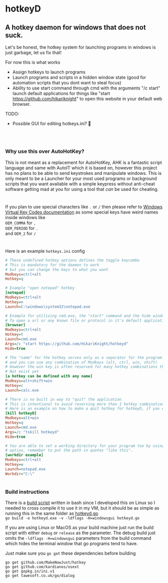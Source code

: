 # hotkeyD
## A hotkey daemon for windows that does not suck.


Let's be honest, the hotkey system for launching programs in windows is just garbage, let us fix that!

For now this is what works<br>
* Assign hotkeys to launch programs
* Launch programs and scripts in a hidden window state (good for automation scripts that you dont want to steal focus)
* Ability to use start command through cmd with the arguments "/c start" launch default applications for things like "start https://github.com/hikariknight" to open this website in your default web browser.

TODO:
* Possible GUI for editing hotkeys.ini? 🤔
<br>

#

### Why use this over AutoHotKey?
This is not meant as a replacement for AutoHotKey, AHK is a fantastic script language and same with AutoIT which it is based on, however this project has no plans to be able to send keystrokes and manipulate windows. This is only meant to be a Launcher for your most used programs or background scripts that you want available with a simple keypress without anti-cheat software getting mad at you for using a tool that *can* be used for cheating.

#

If you plan to use special characters like `.` or `/` then please refer to [Windows Virtual Key Codes documentation](https://docs.microsoft.com/en-us/windows/win32/inputdev/virtual-key-codes) as some special keys have weird names inside windows like<br>
`OEM_COMMA` for `,`<br>
`OEM_PERIOD` for `.`<br>
and `OEM_2` for `/`

#

Here is an example `hotkeys.ini` config
```ini
# These undefined hotkey options defines the toggle keycombo
# This is mandatory for the daemon to work
# but you can change the keys to what you want
Modkeys=ctrl+alt
Hotkey=q

# Example "open notepad" hotkey
[notepad]
Modkeys=ctrl+alt
Hotkey=n
Launch=C:\windows\system32\notepad.exe

# Example for utilizing cmd.exe, the "start" command and the hide window feature
# To open a url or any known file or protocol in it's default application
[browser]
Modkeys=ctrl+alt
Hotkey=t
Launch=cmd.exe
Args=/c "start https://github.com/HikariKnight/hotkeyd"
Hide=true

# The "name" for the hotkey serves only as a separator for the program
# and you can use any combination of Modkeys (alt, ctrl, win, shift)
# However the win key is often reserved for many hotkey combinations that do
# Not exist yet
[a hotkey can be defined with any name]
Modkeys=alt+shift+win
Hotkey=c
Launch=calc.exe

# There is no built in way to "quit" the application
# This is intentional to avoid reserving more than 1 hotkey combination
# Here is an example on how to make a quit hotkey for hotkeyD, if you ever want one
[kill hotkeyD]
Modkeys=alt+win
Hotkey=q
Launch=cmd.exe
Args=/c "tskill hotkeyd"
Hide=true

# You are able to set a working directory for your program too by using the Workdir
# option, remember to put the path in quotes "like this".
[workdir example]
Modkeys=ctrl+alt
Hotkey=w
Launch=notepad.exe
Workdir="C:\"
```

# 

### Build instructions
There is a [build script](https://github.com/HikariKnight/hotkeyD/blob/master/src/build) written in bash since I developed this on Linux so I needed to cross compile it to use it in my VM, but it should be as simple as running this in the same folder as [hotkeyd.go](https://github.com/HikariKnight/hotkeyD/blob/master/src/app/hotkeyd.go)<br>
`go build -o hotkeyd.exe -v -ldflags -H=windowsgui hotkeyd.go`

If you are using Linux or MacOS as your build machine just run the build script with either `debug` or `release` as the parameter.
The debug build just omits the `-ldflags -H=windowsgui` parameters from the build command which hides the terminal window that go programs tend to have.

Just make sure you `go get` these dependencies before building
```
go get github.com/MakeNowJust/hotkey
go get github.com/kardianos/osext
go get gopkg.in/ini.v1
go get tawesoft.co.uk/go/dialog
```
